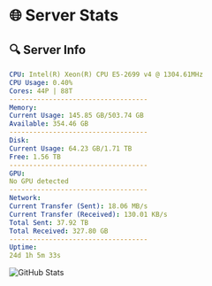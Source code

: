 # 🌐 Server Stats
## 🔍 Server Info
```yaml
CPU: Intel(R) Xeon(R) CPU E5-2699 v4 @ 1304.61MHz
CPU Usage: 0.40%
Cores: 44P | 88T
-----------------------------------
Memory:
Current Usage: 145.85 GB/503.74 GB
Available: 354.46 GB
-----------------------------------
Disk:
Current Usage: 64.23 GB/1.71 TB
Free: 1.56 TB
-----------------------------------
GPU:
No GPU detected
-----------------------------------
Network:
Current Transfer (Sent): 18.06 MB/s
Current Transfer (Received): 130.01 KB/s
Total Sent: 37.92 TB
Total Received: 327.80 GB
-----------------------------------
Uptime:
24d 1h 5m 33s
```
![GitHub Stats](https://img.shields.io/badge/Updated-2025-03-31_22:28:22-blue)
